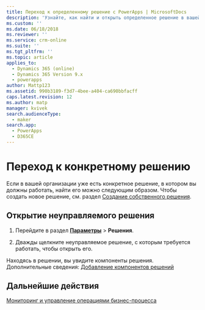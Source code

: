 ```yaml
---
title: Переход к определенному решение с PowerApps | MicrosoftDocs
description: 'Узнайте, как найти и открыть определенное решение в вашей среде'
ms.custom: ''
ms.date: 06/18/2018
ms.reviewer: ''
ms.service: crm-online
ms.suite: ''
ms.tgt_pltfrm: ''
ms.topic: article
applies_to:
  - Dynamics 365 (online)
  - Dynamics 365 Version 9.x
  - powerapps
author: Mattp123
ms.assetid: 990b3189-f3d7-4bee-a404-ca690bbfacff
caps.latest.revision: 12
ms.author: matp
manager: kvivek
search.audienceType:
  - maker
search.app:
  - PowerApps
  - D365CE
---
```


# <a name="navigate-to-a-specific-solution"></a>Переход к конкретному решению

Если в вашей организации уже есть конкретное решение, в котором вы должны работать, найти его можно следующим образом. Чтобы создать новое решение, см. раздел [Создание собственного решения](create-solution.md).  
  
## <a name="open-an-unmanaged-solution"></a>Открытие неуправляемого решения  
  
1. Перейдите в раздел **[Параметры](../model-driven-apps/advanced-navigation.md#settings)** > **Решения**.  
  
2. Дважды щелкните неуправляемое решение, с которым требуется работать, чтобы открыть его.  
  
 Находясь в решении, вы увидите компоненты решения. Дополнительные сведения: [Добавление компонентов решений](solutions-overview.md)  

 ## <a name="next-steps"></a>Дальнейшие действия
[Мониторинг и управление операциями бизнес-процесса](/flow/monitor-manage-processes)
